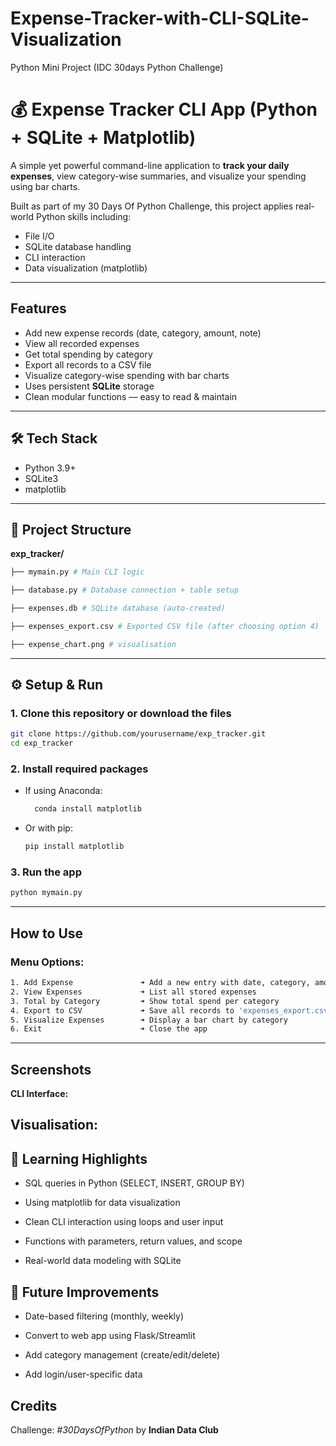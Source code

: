 # Expense-Tracker-with-CLI-SQLite-Visualization
Python Mini Project (IDC 30days Python Challenge)

# 💰 Expense Tracker CLI App (Python + SQLite + Matplotlib)
A simple yet powerful command-line application to **track your daily expenses**, view category-wise summaries, and visualize your spending using bar charts.

Built as part of my 30 Days Of Python Challenge, this project applies real-world Python skills including:
- File I/O
- SQLite database handling
- CLI interaction
- Data visualization (matplotlib)

---

##  Features

  - Add new expense records (date, category, amount, note)  
  - View all recorded expenses  
  - Get total spending by category  
  - Export all records to a CSV file  
  - Visualize category-wise spending with bar charts  
  - Uses persistent **SQLite** storage  
  - Clean modular functions — easy to read & maintain
---
## 🛠 Tech Stack
- Python 3.9+
- SQLite3
- matplotlib
---

## 📁 Project Structure
**exp_tracker/**
```bash
├── mymain.py # Main CLI logic

├── database.py # Database connection + table setup

├── expenses.db # SQLite database (auto-created)

├── expenses_export.csv # Exported CSV file (after choosing option 4)

├── expense_chart.png # visualisation
```
---
## ⚙️ Setup & Run
### 1. Clone this repository or download the files
```bash
git clone https://github.com/yourusername/exp_tracker.git
cd exp_tracker
```
### 2. Install required packages
   - If using Anaconda:
     ```bash
       conda install matplotlib

  - Or with pip:

    ```bash
    pip install matplotlib

### 3. Run the app
```bash
python mymain.py
```
---
## How to Use
### Menu Options:
```bash
1. Add Expense               ➜ Add a new entry with date, category, amount, note  
2. View Expenses             ➜ List all stored expenses  
3. Total by Category         ➜ Show total spend per category  
4. Export to CSV             ➜ Save all records to 'expenses_export.csv'  
5. Visualize Expenses        ➜ Display a bar chart by category  
6. Exit                      ➜ Close the app
```
---

## Screenshots

**CLI Interface:**

**Visualisation:**
---

## 📌 Learning Highlights
   - SQL queries in Python (SELECT, INSERT, GROUP BY)

   - Using matplotlib for data visualization

   - Clean CLI interaction using loops and user input

   - Functions with parameters, return values, and scope 

   - Real-world data modeling with SQLite

## 📂 Future Improvements

   - Date-based filtering (monthly, weekly)

   - Convert to web app using Flask/Streamlit

   - Add category management (create/edit/delete)

   - Add login/user-specific data
     
##  Credits
Challenge: *#30DaysOfPython* by **Indian Data Club**
